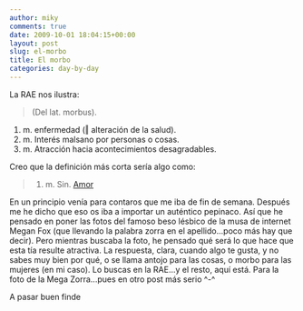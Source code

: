 ```yaml
---
author: miky
comments: true
date: 2009-10-01 18:04:15+00:00
layout: post
slug: el-morbo
title: El morbo
categories: day-by-day
---
```


La RAE nos ilustra:




> (Del lat. morbus).
1. m. enfermedad (‖ alteración de la salud).
2. m. Interés malsano por personas o cosas.
3. m. Atracción hacia acontecimientos desagradables.



Creo que la definición más corta sería algo como: 




> 1. m. Sin. [Amor](http://buscon.rae.es/draeI/SrvltGUIBusUsual?TIPO_HTML=2&TIPO_BUS=3&LEMA=amor)



En un principio venía para contaros que me iba de fin de semana. Después me he dicho que eso os iba a importar un auténtico pepinaco. Así que he pensado en poner las fotos del famoso beso lésbico de la musa de internet Megan Fox (que llevando la palabra zorra en el apellido...poco más hay que decir). Pero mientras buscaba la foto, he pensado qué será lo que hace que esta tía resulte atractiva. La respuesta, clara, cuando algo te gusta, y no sabes muy bien por qué, o se llama antojo para las cosas, o morbo para las mujeres (en mi caso). Lo buscas en la RAE...y el resto, aquí está. Para la foto de la Mega Zorra...pues en otro post más serio ^-^

A pasar buen finde


